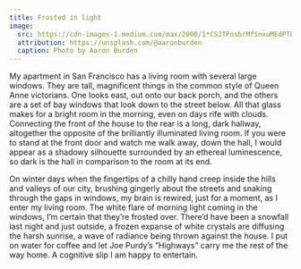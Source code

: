 ```yaml
---
title: Frosted in light
image:
  src: https://cdn-images-1.medium.com/max/2000/1*CSJTPosbrMfSnxuMEdPTQQ.jpeg
  attribution: https://unsplash.com/@aaronburden
  caption: Photo by Aaron Burden
---
```


My apartment in San Francisco has a living room with several large windows. They
are tall, magnificent things in the common style of Queen Anne victorians. One
looks east, out onto our back porch, and the others are a set of bay windows
that look down to the street below. All that glass makes for a bright room in
the morning, even on days rife with clouds. Connecting the front of the house to
the rear is a long, dark hallway, altogether the opposite of the brilliantly
illuminated living room. If you were to stand at the front door and watch me
walk away, down the hall, I would appear as a shadowy silhouette surrounded by
an ethereal luminescence, so dark is the hall in comparison to the room at its
end.

On winter days when the fingertips of a chilly hand creep inside the hills and
valleys of our city, brushing gingerly about the streets and snaking through the
gaps in windows, my brain is rewired, just for a moment, as I enter my living
room. The white flare of morning light coming in the windows, I’m certain that
they’re frosted over. There’d have been a snowfall last night and just outside,
a frozen expanse of white crystals are diffusing the harsh sunrise, a wave of
radiance being thrown against the house. I put on water for coffee and let Joe
Purdy’s “Highways” carry me the rest of the way home. A cognitive slip I am
happy to entertain.
